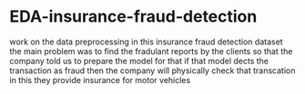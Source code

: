 # EDA-insurance-fraud-detection
work on the data preprocessing in this insurance fraud detection dataset the main problem was to find the fradulant reports by the clients so that the company told us to prepare the model for that if that model dects the transaction as fraud then the company will physically check that transcation in this they provide insurance for motor vehicles

